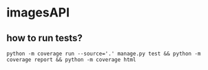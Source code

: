 # imagesAPI

## how to run tests?
```
python -m coverage run --source='.' manage.py test && python -m coverage report && python -m coverage html
```

